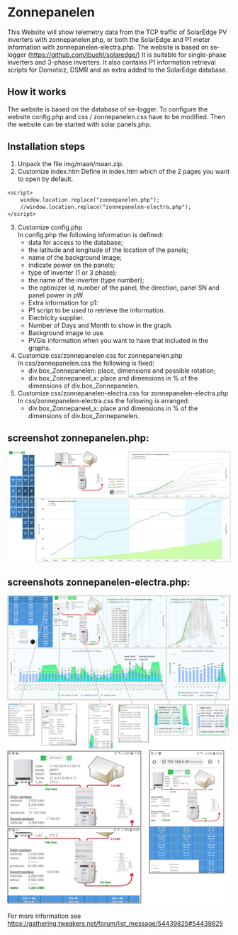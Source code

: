 # Zonnepanelen
This Website will show telemetry data from the TCP traffic of SolarEdge PV inverters with zonnepanelen.php, or both the SolarEdge and P1 meter information with zonnepanelen-electra.php.
The website is based on se-logger (https://github.com/jbuehl/solaredge/)
It is suitable for single-phase inverters and 3-phase inverters.
It also contains P1 information retrieval scripts for Domoticz, DSMR and an extra added to the SolarEdge database.

## How it works
The website is based on the database of se-logger.
To configure the website config.php and css / zonnepanelen.css have to be modified.
Then the website can be started with solar panels.php.

## Installation steps
1. Unpack the file img/maan/maan.zip.
2. Customize index.htm
Define in index.htm which of the 2 pages you want to open by default.
```
<script>
	window.location.replace("zonnepanelen.php");
	//window.location.replace("zonnepanelen-electra.php");
</script>
```
3. Customize config.php  
In config.php the following information is defined:  
   - data for access to the database;
   - the latitude and longitude of the location of the panels;
   - name of the background image;
   - indicate power on the panels;
   - type of inverter (1 or 3 phase);
   - the name of the inverter (type number);
   - the optimizer id, number of the panel, the direction, panel SN and panel power in pW.
   - Extra information for p1:  
    - P1 script to be used to retrieve the information.
    - Electricity supplier.
    - Number of Days and Month to show in the graph.
    - Background image to use.
    - PVGis information when you want to have that included in the graphs.
4. Customize css/zonnepanelen.css for zonnepanelen.php  
In css/zonnepanelen.css the following is fixed:  
   - div.box_Zonnepanelen: place, dimensions and possible rotation;
   - div.box_Zonnepaneel_x: place and dimensions in % of the dimensions of div.box_Zonnepanelen.
5. Customize css/zonnepanelen-electra.css for zonnepanelen-electra.php  
In css/zonnepanelen-electra.css the following is arranged:  
   - div.box_Zonnepaneel_x: place and dimensions in % of the dimensions of div.box_Zonnepanelen.

## screenshot zonnepanelen.php:
  ![Alt text](docs/zonnepanelen.png?raw=true "zonnepanelen.php")

## screenshots zonnepanelen-electra.php:
  ![Alt text](docs/zonnepanelen-electra_LT_new.PNG?raw=true "Laptop")
  ![Alt text](docs/zonnepanelen-electra_Mobiel.jpg?raw=true "Mobile portrait")

For more information see https://gathering.tweakers.net/forum/list_message/54439825#54439825
